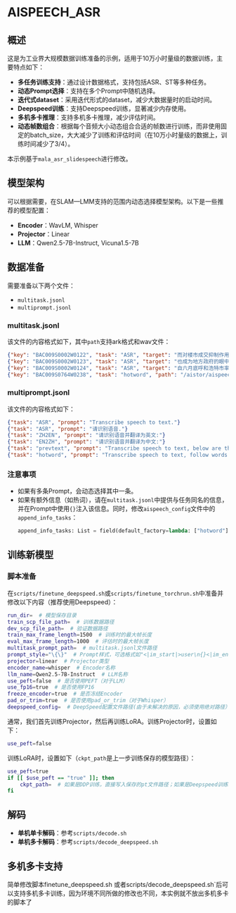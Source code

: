 # AISPEECH_ASR

## 概述

这是为工业界大规模数据训练准备的示例，适用于10万小时量级的数据训练，主要特点如下：
- **多任务训练支持**：通过设计数据格式，支持包括ASR、ST等多种任务。
- **动态Prompt选择**：支持在多个Prompt中随机选择。
- **迭代式dataset**：采用迭代形式的dataset，减少大数据量时的启动时间。
- **Deepspeed训练**：支持Deepspeed训练，显著减少内存使用。
- **多机多卡推理**：支持多机多卡推理，减少评估时间。
- **动态帧数组合**：根据每个音频大小动态组合合适的帧数进行训练，而非使用固定的batch_size，大大减少了训练和评估时间（在10万小时量级的数据上，训练时间减少了3/4）。

本示例基于`mala_asr_slidespeech`进行修改。

## 模型架构

可以根据需要，在SLAM—LMM支持的范围内动态选择模型架构。以下是一些推荐的模型配置：
- **Encoder**：WavLM, Whisper
- **Projector**：Linear
- **LLM**：Qwen2.5-7B-Instruct, Vicuna1.5-7B

## 数据准备

需要准备以下两个文件：
- `multitask.jsonl`
- `multiprompt.jsonl`

### multitask.jsonl

该文件的内容格式如下，其中`path`支持ark格式和wav文件：
```json
{"key": "BAC009S0002W0122", "task": "ASR", "target": "而对楼市成交抑制作用最大的限购", "path": "/aistor/aispeech/hpc_stor01/group/asr/mandarin/aishell-1/asr/train/data/data_wav.1.ark:17"}
{"key": "BAC009S0002W0123", "task": "ASR", "target": "也成为地方政府的眼中钉", "path": "/aistor/aispeech/hpc_stor01/group/asr/mandarin/aishell-1/asr/train/data/data_wav.1.ark:191758"}
{"key": "BAC009S0002W0124", "task": "ASR", "target": "自六月底呼和浩特市率先宣布取消限购后", "path": "/aistor/aispeech/hpc_stor01/group/asr/mandarin/aishell-1/asr/train/data/data_wav.1.ark:315339"}
{"key": "BAC009S0764W0238", "task": "hotword", "path": "/aistor/aispeech/hpc_stor01/group/asr/mandarin/aishell-1/asr/test/data/data_wav.1.ark:17343733", "target": "形成一批具有国际竞争力的中国企业", "hotword": "中国"}
```

### multiprompt.jsonl

该文件的内容格式如下：
```json
{"task": "ASR", "prompt": "Transcribe speech to text."}
{"task": "ASR", "prompt": "请识别语音."}
{"task": "ZH2EN", "prompt": "请识别语音并翻译为英文:"}
{"task": "EN2ZH", "prompt": "请识别语音并翻译为中文:"}
{"task": "prevtext", "prompt": "Transcribe speech to text, below are the previous historical transcription texts:{}."}
{"task": "hotword", "prompt": "Transcribe speech to text, follow words may occur:{}."}
```

### 注意事项
- 如果有多条Prompt，会动态选择其中一条。
- 如果有额外信息（如热词），请在`multitask.jsonl`中提供与任务同名的信息，并在Prompt中使用`{}`注入该信息。同时，修改`aispeech_config`文件中的`append_info_tasks`：
  ```python
  append_info_tasks: List = field(default_factory=lambda: ["hotword"])
  ```

## 训练新模型

### 脚本准备

在`scripts/finetune_deepspeed.sh`或`scripts/finetune_torchrun.sh`中准备并修改以下内容（推荐使用Deepspeed）：
```bash
run_dir=  # 模型保存目录
train_scp_file_path=  # 训练数据路径
dev_scp_file_path=  # 验证数据路径
train_max_frame_length=1500  # 训练时的最大帧长度
eval_max_frame_length=1000  # 评估时的最大帧长度
multitask_prompt_path=  # multitask.jsonl文件路径
prompt_style="\{\}"  # Prompt样式，可选格式如"<|im_start|>user\n{}<|im_end|>\n<|im_start|>assistant\n"或"USER: {}\n ASSISTANT:"
projector=linear  # Projector类型
encoder_name=whisper  # Encoder名称
llm_name=Qwen2.5-7B-Instruct  # LLM名称
use_peft=false  # 是否使用PEFT（对于LLM）
use_fp16=true  # 是否使用FP16
freeze_encoder=true  # 是否冻结Encoder
pad_or_trim=true  # 是否使用pad_or_trim（对于Whisper）
deepspeed_config=  # DeepSpeed配置文件路径(由于未解决的原因，必须使用绝对路径）
```

通常，我们首先训练Projector，然后再训练LoRA。训练Projector时，设置如下：
```bash
use_peft=false
```

训练LoRA时，设置如下（`ckpt_path`是上一步训练保存的模型路径）：
```bash
use_peft=true
if [[ $use_peft == "true" ]]; then
    ckpt_path=  # 如果是DDP训练，直接写入保存的pt文件路径；如果是Deepspeed训练，需将mp_rank_00_model_states.pt文件转化为model.pt，可使用`scripts/transcribe_deepspeed_to_pt.py`脚本
fi
```

## 解码

- **单机单卡解码**：参考`scripts/decode.sh`
- **单机多卡解码**：参考`scripts/decode_deepspeed.sh`

## 多机多卡支持
简单修改脚本finetune_deepspeed.sh 或者scripts/decode_deepspeed.sh`后可以支持多机多卡训练，因为环境不同所做的修改也不同，本实例就不放出多机多卡的脚本了
